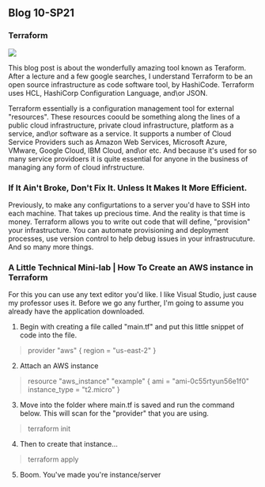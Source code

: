 ## Blog 10-SP21

### Terraform

![]({{site.baseurl}}/https://www.terraform.io/assets/images/og-image-large-e60c82fe.png)

This blog post is about the wonderfully amazing tool known as Teraform. After a lecture and a few google searches, I understand Terraform to be an open source infrastructure as code software tool, by HashiCode. Terraform uses HCL, HashiCorp Configuration Language, and\or JSON. 

Terraform essentially is a configuration management tool for external "resources". These resources coould be something along the lines of a public cloud infrastructure, private cloud infrastructure, platform as a service, and\or software as a service. It supports a number of Cloud Service Providers such as Amazon Web Services, Microsoft Azure, VMware, Google Cloud, IBM Cloud, and\or etc. And because it's used for so many service providoers it is quite essential for anyone in the business of managing any form of cloud infrstructure. 

### If It Ain't Broke, Don't Fix It. Unless It Makes It More Efficient. 

Previously, to make any configurtations to a server you'd have to SSH into each machine. That takes up precious time. And the reality is that time is money. Terraform allows you to write out code that will define, "provision" your infrastructure. You can automate provisioning and deployment processes, use version control to help debug issues in your infrastrucuture. And so many more things. 

### A Little Technical Mini-lab | How To Create an AWS instance in Terraform

For this you can use any text editor you'd like. I like Visual Studio, just cause my professor uses it. Before we go any further, I'm going to assume you already have the application downloaded.

1. Begin with creating a file called "main.tf" and put this little snippet of code into the file. 

> provider "aws" {
  region = "us-east-2"
}

2. Attach an AWS instance

> resource "aws_instance" "example" {
  ami           = "ami-0c55rtyun56e1f0"
  instance_type = "t2.micro"
}

3. Move into the folder where main.tf is saved and run the command below. This will scan for the "provider" that you are using.

> terraform init

4. Then to create that instance...

> terraform apply

5. Boom. You've made you're instance/server
